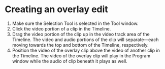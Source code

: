 # Creating an overlay edit

1. Make sure the Selection Tool is selected in the Tool window.
2. Click the video portion of a clip in the Timeline.
3. Drag the video portion of the clip up in the video track area of the Timeline. The video and audio portions of the clip will separate—each moving towards the top and bottom of the Timeline, respectively.
4. Position the video of the overlay clip above the video of another clip in the Timeline. The video of the overlay clip will play in the Program window while the audio of clip beneath it plays as well.

